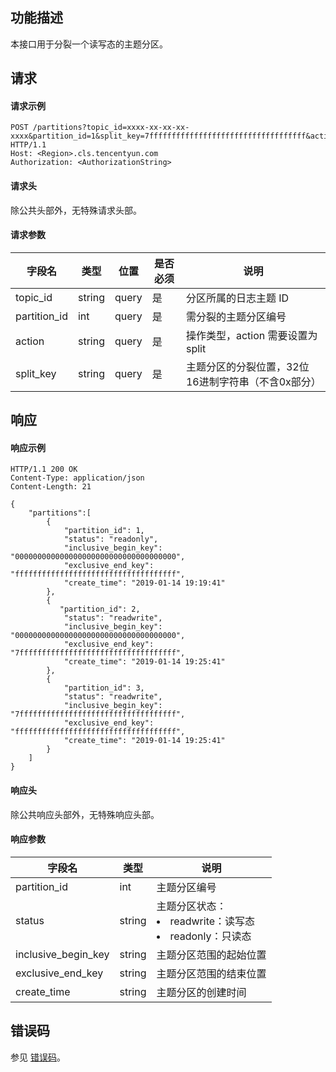 ## 功能描述

本接口用于分裂一个读写态的主题分区。

## 请求

#### 请求示例

```shell
POST /partitions?topic_id=xxxx-xx-xx-xx-xxxx&partition_id=1&split_key=7fffffffffffffffffffffffffffffffffff&action=split HTTP/1.1
Host: <Region>.cls.tencentyun.com
Authorization: <AuthorizationString>
```

#### 请求头

除公共头部外，无特殊请求头部。

#### 请求参数

| 字段名       | 类型   | 位置  | 是否必须 | 说明                                               |
| ------------ | ------ | ----- | -------- | -------------------------------------------------- |
| topic_id     | string | query | 是       | 分区所属的日志主题 ID                              |
| partition_id | int    | query | 是       | 需分裂的主题分区编号                               |
| action       | string | query | 是       | 操作类型，action 需要设置为 split                 |
| split_key    | string | query | 是       | 主题分区的分裂位置，32位16进制字符串（不含0x部分） |

## 响应

#### 响应示例

```shell
HTTP/1.1 200 OK
Content-Type: application/json
Content-Length: 21

{
    "partitions":[
    	{
            "partition_id": 1,
            "status": "readonly",
            "inclusive_begin_key": "000000000000000000000000000000000000",
            "exclusive_end_key": "ffffffffffffffffffffffffffffffffffff",
            "create_time": "2019-01-14 19:19:41"
        },
        {
           "partition_id": 2,
            "status": "readwrite",
            "inclusive_begin_key": "000000000000000000000000000000000000",
            "exclusive_end_key": "7fffffffffffffffffffffffffffffffffff",
            "create_time": "2019-01-14 19:25:41"
        },
        {
            "partition_id": 3,
            "status": "readwrite",
            "inclusive_begin_key": "7fffffffffffffffffffffffffffffffffff",
            "exclusive_end_key": "ffffffffffffffffffffffffffffffffffff",
            "create_time": "2019-01-14 19:25:41"
        }
    ]
}
```

#### 响应头

除公共响应头部外，无特殊响应头部。

#### 响应参数

| 字段名              | 类型   | 说明                                                |
| ------------------- | ------ | --------------------------------------------------- |
| partition_id        | int    | 主题分区编号                                        |
| status              | string | 主题分区状态：<br><li>readwrite：读写态<br><li>readonly：只读态 |
| inclusive_begin_key | string | 主题分区范围的起始位置                              |
| exclusive_end_key   | string | 主题分区范围的结束位置                              |
| create_time         | string | 主题分区的创建时间                                  |

## 错误码

参见 [错误码](https://intl.cloud.tencent.com/document/product/614/12402)。
